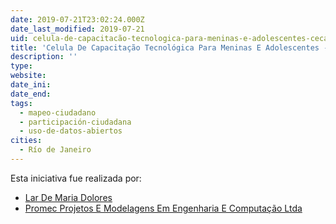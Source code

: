 ```yaml
---
date: 2019-07-21T23:02:24.000Z
date_last_modified: 2019-07-21
uid: celula-de-capacitacão-tecnologica-para-meninas-e-adolescentes-cecatec
title: 'Celula De Capacitação Tecnológica Para Meninas E Adolescentes - Cecatec'
description: ''
type: 
website: 
date_ini: 
date_end: 
tags:
  - mapeo-ciudadano
  - participación-ciudadana
  - uso-de-datos-abiertos
cities: 
  - Río de Janeiro
---
```


Esta iniciativa fue realizada por:

- [Lar De Maria Dolores](/organizaciones/lar-de-maria-dolores)
- [Promec Projetos E Modelagens Em Engenharia E Computação Ltda](/organizaciones/promec-projetos-e-modelagens-em-engenharia-e-computacão-ltda)
